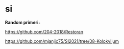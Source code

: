 # si

**Random primeri:**

https://github.com/204-2018/Restoran

https://github.com/mjanjic75/SI2021/tree/08-Kolokvijum

